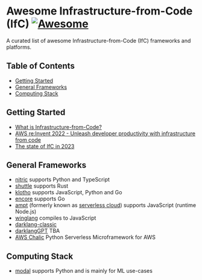 # Awesome Infrastructure-from-Code (IfC) [![Awesome](https://awesome.re/badge.svg)](https://awesome.re)

A curated list of awesome Infrastructure-from-Code (IfC) frameworks and platforms.

## Table of Contents

- [Getting Started](#getting-started)
- [General Frameworks](#general-frameworks)
- [Computing Stack](#computing-stack)

## Getting Started

- [What is Infrastructure-from-Code?](https://infrastructurefromcode.com/)
- [AWS re:Invent 2022 - Unleash developer productivity with infrastructure from code](https://www.youtube.com/watch?v=RmwKBPCo7o4)
- [The state of IfC in 2023](https://klo.dev/state-of-infrastructure-from-code-2023/)

## General Frameworks

- [nitric](https://nitric.io/) supports Python and TypeScript
- [shuttle](https://www.shuttle.rs/) supports Rust
- [klotho](https://klo.dev/) supports JavaScript, Python and Go
- [encore](https://encore.dev/) supports Go
- [ampt](https://getampt.com/) (formerly known as [serverless cloud](https://www.serverless.com/cloud)) supports JavaScript (runtime Node.js)
- [winglang](https://www.winglang.io/) compiles to JavaScript
- [darklang-classic](https://docs.darklang.com/introduction)
- [darklangGPT](https://darklang.com/) TBA
- [AWS Chalic](https://github.com/aws/chalice) Python Serverless Microframework for AWS

## Computing Stack

- [modal](https://modal.com/) supports Python and is mainly for ML use-cases
